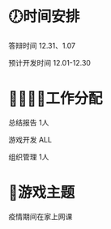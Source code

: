 # 🕖时间安排

答辩时间 12.31、1.07

预计开发时间 12.01-12.30

# 👩‍👩‍👦‍👦工作分配

总结报告 1人

游戏开发 ALL

组织管理 1人

# 💬游戏主题

疫情期间在家上网课